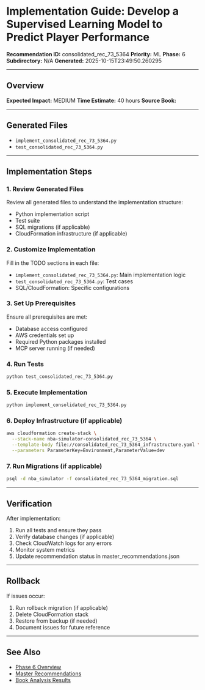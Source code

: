 # Implementation Guide: Develop a Supervised Learning Model to Predict Player Performance

**Recommendation ID:** consolidated_rec_73_5364
**Priority:** ML
**Phase:** 6
**Subdirectory:** N/A
**Generated:** 2025-10-15T23:49:50.260295

---

## Overview



**Expected Impact:** MEDIUM
**Time Estimate:** 40 hours
**Source Book:** 

---

## Generated Files

- `implement_consolidated_rec_73_5364.py`
- `test_consolidated_rec_73_5364.py`

---

## Implementation Steps

### 1. Review Generated Files

Review all generated files to understand the implementation structure:
- Python implementation script
- Test suite
- SQL migrations (if applicable)
- CloudFormation infrastructure (if applicable)

### 2. Customize Implementation

Fill in the TODO sections in each file:
- `implement_consolidated_rec_73_5364.py`: Main implementation logic
- `test_consolidated_rec_73_5364.py`: Test cases
- SQL/CloudFormation: Specific configurations

### 3. Set Up Prerequisites

Ensure all prerequisites are met:
- Database access configured
- AWS credentials set up
- Required Python packages installed
- MCP server running (if needed)

### 4. Run Tests

```bash
python test_consolidated_rec_73_5364.py
```

### 5. Execute Implementation

```bash
python implement_consolidated_rec_73_5364.py
```

### 6. Deploy Infrastructure (if applicable)

```bash
aws cloudformation create-stack \
  --stack-name nba-simulator-consolidated_rec_73_5364 \
  --template-body file://consolidated_rec_73_5364_infrastructure.yaml \
  --parameters ParameterKey=Environment,ParameterValue=dev
```

### 7. Run Migrations (if applicable)

```bash
psql -d nba_simulator -f consolidated_rec_73_5364_migration.sql
```

---

## Verification

After implementation:
1. Run all tests and ensure they pass
2. Verify database changes (if applicable)
3. Check CloudWatch logs for any errors
4. Monitor system metrics
5. Update recommendation status in master_recommendations.json

---

## Rollback

If issues occur:
1. Run rollback migration (if applicable)
2. Delete CloudFormation stack
3. Restore from backup (if needed)
4. Document issues for future reference

---

## See Also

- [Phase 6 Overview](/Users/ryanranft/nba-simulator-aws/docs/phases/phase_6/)
- [Master Recommendations](/Users/ryanranft/nba-mcp-synthesis/analysis_results/master_recommendations.json)
- [Book Analysis Results](/Users/ryanranft/nba-mcp-synthesis/analysis_results/)
